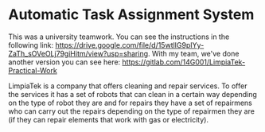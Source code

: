 # Automatic Task Assignment System

This was a university teamwork. You can see the instructions in the following link: https://drive.google.com/file/d/15wtlIG9pIYy-ZaTh_sOVeOLj79giHitm/view?usp=sharing. With my team, we've done another version you can see here: https://gitlab.com/14G001/LimpiaTek-Practical-Work

LimpiaTek is a company that offers cleaning and repair services. To offer the services it has a set of robots that can clean in a certain way depending on the type of robot they are and for repairs they have a set of repairmens who can carry out the repairs depending on the type of repairmen they are (if they can repair elements that work with gas or electricity).
